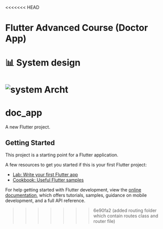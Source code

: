 <<<<<<< HEAD
# Flutter Advanced Course (Doctor App)

# 📊 System design
![system Archt](https://github.com/a7medAlqal3awyi/v_care_doctor/assets/100479326/f62fe9b7-9122-411f-9936-8b21af4e2461)
=======
# doc_app

A new Flutter project.

## Getting Started

This project is a starting point for a Flutter application.

A few resources to get you started if this is your first Flutter project:

- [Lab: Write your first Flutter app](https://docs.flutter.dev/get-started/codelab)
- [Cookbook: Useful Flutter samples](https://docs.flutter.dev/cookbook)

For help getting started with Flutter development, view the
[online documentation](https://docs.flutter.dev/), which offers tutorials,
samples, guidance on mobile development, and a full API reference.
>>>>>>> 6e90fa2 (added routing folder which contain routes class and router file)
